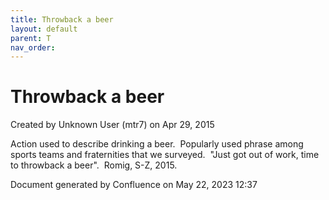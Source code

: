 ```yaml
---
title: Throwback a beer
layout: default
parent: T
nav_order:
---
```


# Throwback a beer

Created by  Unknown User (mtr7) on Apr 29, 2015

Action used to describe drinking a beer.  Popularly used phrase among sports teams and fraternities that we surveyed.  &quot;Just got out of work, time to throwback a beer&quot;.  Romig, S-Z, 2015.

Document generated by Confluence on May 22, 2023 12:37


